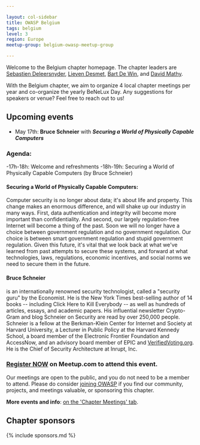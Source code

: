 ```yaml
---

layout: col-sidebar
title: OWASP Belgium
tags: belgium
level: 3
region: Europe
meetup-group: belgium-owasp-meetup-group

---
```

Welcome to the Belgium chapter homepage. The chapter leaders are
[Sebastien Deleersnyder](mailto:seba@owasp.org),
[Lieven Desmet](mailto:lieven.desmet@owasp.org),
[Bart De Win](mailto:bart.dewin@owasp.org), and
[David Mathy](mailto:david.mathy@owasp.org).

With the Belgium chapter, we aim to organize 4 local chapter meetings per year and co-organize the yearly BeNeLux Day. Any suggestions for speakers or venue? Feel free to reach out to us!

## Upcoming events
* May 17th: **Bruce Schneier** with ***Securing a World of Physically Capable Computers***

### Agenda:

-17h-18h: Welcome and refreshments
-18h-19h: Securing a World of Physically Capable Computers (by Bruce Schneier)
#### Securing a World of Physically Capable Computers:
Computer security is no longer about data; it's about life and property. This change
makes an enormous difference, and will shake up our industry in many
ways. First, data authentication and integrity will become more
important than confidentiality. And second, our largely
regulation-free Internet will become a thing of the past. Soon we
will no longer have a choice between government regulation and no
government regulation. Our choice is between smart government
regulation and stupid government regulation. Given this future, it's
vital that we look back at what we've learned from past attempts to
secure these systems, and forward at what technologies, laws,
regulations, economic incentives, and social norms we need to secure
them in the future.

#### Bruce Schneier
is an internationally renowned security technologist, called a "security guru" by the Economist. He is the New York Times
best-selling author of 14 books -- including Click Here to Kill
Everybody -- as well as hundreds of articles, essays, and academic
papers. His influential newsletter Crypto-Gram and blog Schneier on
Security are read by over 250,000 people. Schneier is a fellow at the
Berkman-Klein Center for Internet and Society at Harvard University,
a Lecturer in Public Policy at the Harvard Kennedy School, a board
member of the Electronic Frontier Foundation and AccessNow, and an
advisory board member of EPIC and [VerifiedVoting.org](http://verifiedvoting.org/). He is the Chief
of Security Architecture at Inrupt, Inc.

### [Register NOW](https://www.meetup.com/en-US/belgium-owasp-meetup-group/events/285668798/) on Meetup.com to attend this event.

Our meetings are open to the public, and you do not need to be a member to attend. Please do consider [joining OWASP](https://owasp.org/membership/) if you find our community, projects, and meetings valuable, or sponsoring this chapter.

**More events and info**: [on the 'Chapter Meetings' tab](https://owasp.org/www-chapter-belgium/#div-meetings).

## Chapter sponsors
{% include sponsors.md %}
